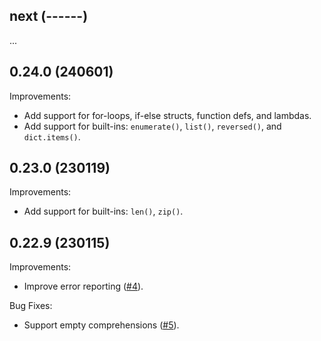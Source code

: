 ## next (------)

...

## 0.24.0 (240601)

Improvements:

* Add support for for-loops, if-else structs, function defs, and lambdas.
* Add support for built-ins: `enumerate()`, `list()`, `reversed()`, and `dict.items()`.

## 0.23.0 (230119)

Improvements:

* Add support for built-ins: `len()`, `zip()`.

## 0.22.9 (230115)

Improvements:

* Improve error reporting
  ([#4](https://github.com/proofscape/displaylang/pull/4)).

Bug Fixes:

* Support empty comprehensions
  ([#5](https://github.com/proofscape/displaylang/pull/5)).

